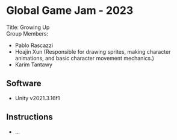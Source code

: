 # Global Game Jam - 2023
Title: Growing Up  
Group Members: 
 - Pablo Rascazzi
 - Hoajin Xun (Responsible for drawing sprites, making character animations, and basic character movement mechanics.)
 - Karim Tantawy
 
## Software
* Unity v2021.3.16f1

## Instructions
* ...